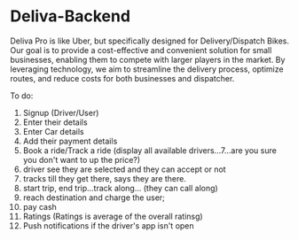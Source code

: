 # Deliva-Backend

Deliva Pro is like Uber, but specifically designed for Delivery/Dispatch Bikes. Our goal is to provide a cost-effective and convenient solution for small businesses, enabling them to compete with larger players in the market. By leveraging technology, we aim to streamline the delivery process, optimize routes, and reduce costs for both businesses and dispatcher.


To do:

1. Signup (Driver/User)
2. Enter their details
3. Enter Car details
4. Add their payment details
5. Book a ride/Track a ride (display all available drivers...7...are you sure you don't want to up the price?)
6. driver see they are selected 
and they can accept or not
7. tracks till they get there,
says they are there.
8. start trip, end trip...track along... (they can call along)
9. reach destination and charge the user;
10. pay cash
11. Ratings (Ratings is average of the overall ratinsg)
12. Push notifications if the driver's app isn't open